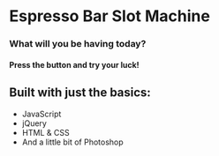 # Espresso Bar Slot Machine

### What will you be having today?

#### Press the button and try your luck!

## Built with just the basics:

* JavaScript
* jQuery
* HTML & CSS
* And a little bit of Photoshop

